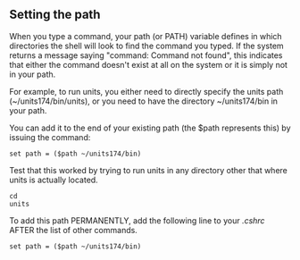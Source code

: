 
## Setting the path

When you type a command, your path (or PATH) variable defines in which directories the shell will look to find the command you typed. If the system returns a message saying "command: Command not found", this indicates that either the command doesn't exist at all on the system or it is simply not in your path.

For example, to run units, you either need to directly specify the units path (~/units174/bin/units), or you need to have the directory ~/units174/bin in your path.

You can add it to the end of your existing path (the $path represents this) by issuing the command:

```
set path = ($path ~/units174/bin)
```

Test that this worked by trying to run units in any directory other that where units is actually located.

```
cd
units
```

To add this path PERMANENTLY, add the following line to your *.cshrc* AFTER the list of other commands.

```
set path = ($path ~/units174/bin)
```
